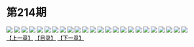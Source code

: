 # 第214期
![](https://mao.mhtupian.com/uploads/img/7563/165694/001.jpg)
![](https://mao.mhtupian.com/uploads/img/7563/165694/002.jpg)
![](https://mao.mhtupian.com/uploads/img/7563/165694/003.jpg)
![](https://mao.mhtupian.com/uploads/img/7563/165694/004.jpg)
![](https://mao.mhtupian.com/uploads/img/7563/165694/005.jpg)
![](https://mao.mhtupian.com/uploads/img/7563/165694/006.jpg)
![](https://mao.mhtupian.com/uploads/img/7563/165694/007.jpg)
![](https://mao.mhtupian.com/uploads/img/7563/165694/008.jpg)
![](https://mao.mhtupian.com/uploads/img/7563/165694/009.jpg)
![](https://mao.mhtupian.com/uploads/img/7563/165694/010.jpg)
![](https://mao.mhtupian.com/uploads/img/7563/165694/011.jpg)
![](https://mao.mhtupian.com/uploads/img/7563/165694/012.jpg)
![](https://mao.mhtupian.com/uploads/img/7563/165694/013.jpg)
![](https://mao.mhtupian.com/uploads/img/7563/165694/014.jpg)
![](https://mao.mhtupian.com/uploads/img/7563/165694/015.jpg)
![](https://mao.mhtupian.com/uploads/img/7563/165694/016.jpg)
![](https://mao.mhtupian.com/uploads/img/7563/165694/017.jpg)
![](https://mao.mhtupian.com/uploads/img/7563/165694/018.jpg)
![](https://mao.mhtupian.com/uploads/img/7563/165694/019.jpg)
![](https://mao.mhtupian.com/uploads/img/7563/165694/020.jpg)
![](https://mao.mhtupian.com/uploads/img/7563/165694/021.jpg)
![](https://mao.mhtupian.com/uploads/img/7563/165694/022.jpg)
![](https://mao.mhtupian.com/uploads/img/7563/165694/023.jpg)
![](https://mao.mhtupian.com/uploads/img/7563/165694/024.jpg)
[【上一章】](./68.md)
[【目录】](./READMD.md)
[【下一章】](./70.md)
